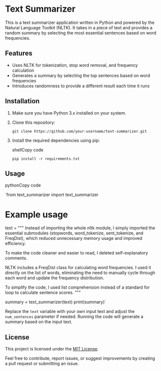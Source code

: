 # Text Summarizer

This is a text summarizer application written in Python and powered by the Natural Language Toolkit (NLTK). It takes in a piece of text and provides a random summary by selecting the most essential sentences based on word frequencies.

## Features

- Uses NLTK for tokenization, stop word removal, and frequency calculation
- Generates a summary by selecting the top sentences based on word frequencies
- Introduces randomness to provide a different result each time it runs

## Installation

1. Make sure you have Python 3.x installed on your system.
2. Clone this repository:

   ```shell
   git clone https://github.com/your-username/text-summarizer.git

3.  Install the required dependencies using pip:
    
    shellCopy code
    
    `pip install -r requirements.txt`
## Usage

pythonCopy code

`from text_summarizer import text_summarizer

# Example usage
text = """
Instead of importing the whole nltk module, I simply imported the essential submodules (stopwords, word_tokenize, sent_tokenize, and FreqDist), which reduced unnecessary memory usage and improved efficiency.

To make the code cleaner and easier to read, I deleted self-explanatory comments.

NLTK includes a FreqDist class for calculating word frequencies. I used it directly on the list of words, eliminating the need to manually cycle through each word and update the frequency distribution.

To simplify the code, I used list comprehension instead of a standard for loop to calculate sentence scores.
"""

summary = text_summarizer(text)
print(summary)` 

Replace the `text` variable with your own input text and adjust the `num_sentences` parameter if needed. Running the code will generate a summary based on the input text.

## License

This project is licensed under the [MIT License](https://chat.openai.com/c/LICENSE).

Feel free to contribute, report issues, or suggest improvements by creating a pull request or submitting an issue.